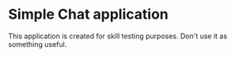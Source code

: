 # Simple Chat application

This application is created for skill testing purposes. Don't use it as something useful.